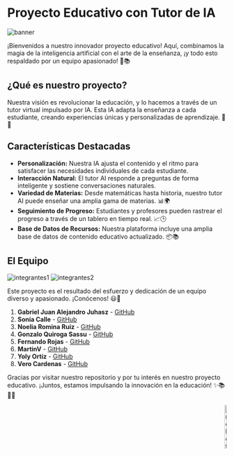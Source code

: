 # Proyecto Educativo con Tutor de IA 

![banner](https://github.com/InkuA-Pasantia/Proyecto-web-educativa/assets/77640142/e3cd2624-a3bc-4688-b2f0-db7a03e5e09a)

¡Bienvenidos a nuestro innovador proyecto educativo! Aquí, combinamos la magia de la inteligencia artificial con el arte de la enseñanza, ¡y todo esto respaldado por un equipo apasionado! 🚀📚

## ¿Qué es nuestro proyecto?

Nuestra visión es revolucionar la educación, y lo hacemos a través de un tutor virtual impulsado por IA. Esta IA adapta la enseñanza a cada estudiante, creando experiencias únicas y personalizadas de aprendizaje. 🤖💡

## Características Destacadas

- **Personalización:** Nuestra IA ajusta el contenido y el ritmo para satisfacer las necesidades individuales de cada estudiante.
- **Interacción Natural:** El tutor AI responde a preguntas de forma inteligente y sostiene conversaciones naturales.
- **Variedad de Materias:** Desde matemáticas hasta historia, nuestro tutor AI puede enseñar una amplia gama de materias. 📊🌍
- **Seguimiento de Progreso:** Estudiantes y profesores pueden rastrear el progreso a través de un tablero en tiempo real. 📈🕒
- **Base de Datos de Recursos:** Nuestra plataforma incluye una amplia base de datos de contenido educativo actualizado. 📦📚

## El Equipo

![integrantes1](https://github.com/InkuA-Pasantia/Proyecto-web-educativa/assets/77640142/fc2cb431-dc95-43a4-a912-8905a3744af7)
![integrantes2](https://github.com/InkuA-Pasantia/Proyecto-web-educativa/assets/77640142/88f78f37-54fa-4ae3-aebf-aad4d00c1ffe)


Este proyecto es el resultado del esfuerzo y dedicación de un equipo diverso y apasionado. ¡Conócenos! 😃👋

1. **Gabriel Juan Alejandro Juhasz** - [GitHub](https://github.com/GabJaJ)
2. **Sonia Calle** - [GitHub](https://github.com/SoCalle)
3. **Noelia Romina Ruiz** - [GitHub](https://github.com/Noelia-Ruiz)
4. **Gonzalo Quiroga Sassu** - [GitHub](https://github.com/GonzaloQuirogaS)
5. **Fernando Rojas** - [GitHub](https://github.com/rojasfernando)
6. **MartinV** - [GitHub](https://github.com/Martinv12)
7. **Yoly Ortiz** - [GitHub](https://github.com/yolyhil)
8. **Vero Cardenas** - [GitHub](https://github.com/Verocardenas0794)


Gracias por visitar nuestro repositorio y por tu interés en nuestro proyecto educativo. ¡Juntos, estamos impulsando la innovación en la educación! ✨📚🤖🌟


<p align="right"><img src="https://github.com/InkuA-Pasantia/Proyecto-web-educativa/assets/77640142/22e0c0fc-5d33-464d-9048-f1704ed3a03b" alt="robot" width="10%" height="100">
</p>


